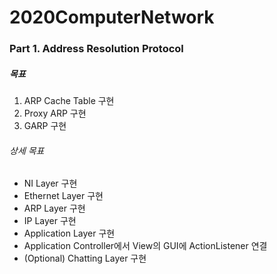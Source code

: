 # 2020ComputerNetwork

### Part 1. Address Resolution Protocol

##### 목표

1. ARP Cache Table 구현
2. Proxy ARP 구현
3. GARP 구현


###### 상세 목표
- NI Layer 구현
- Ethernet Layer 구현
- ARP Layer 구현
- IP Layer 구현
- Application Layer 구현
- Application Controller에서 View의 GUI에 ActionListener 연결
- (Optional) Chatting Layer 구현
